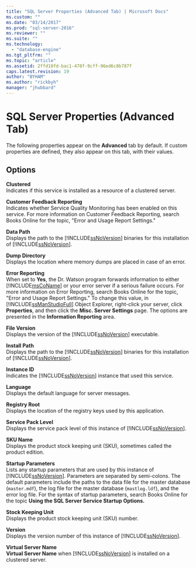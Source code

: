 ```yaml
---
title: "SQL Server Properties (Advanced Tab) | Microsoft Docs"
ms.custom: ""
ms.date: "03/14/2017"
ms.prod: "sql-server-2016"
ms.reviewer: ""
ms.suite: ""
ms.technology: 
  - "database-engine"
ms.tgt_pltfrm: ""
ms.topic: "article"
ms.assetid: 2ffd10fd-bac1-478f-9cff-96ed6c8b787f
caps.latest.revision: 19
author: "BYHAM"
ms.author: "rickbyh"
manager: "jhubbard"
---
```

# SQL Server Properties (Advanced Tab)
  The following properties appear on the **Advanced** tab by default. If custom properties are defined, they also appear on this tab, with their values.  
  
## Options  
 **Clustered**  
 Indicates if this service is installed as a resource of a clustered server.  
  
 **Customer Feedback Reporting**  
 Indicates whether Service Quality Monitoring has been enabled on this service. For more information on Customer Feedback Reporting, search Books Online for the topic, "Error and Usage Report Settings."  
  
 **Data Path**  
 Displays the path to the [!INCLUDE[ssNoVersion](../../includes/ssnoversion-md.md)] binaries for this installation of [!INCLUDE[ssNoVersion](../../includes/ssnoversion-md.md)].  
  
 **Dump Directory**  
 Displays the location where memory dumps are placed in case of an error.  
  
 **Error Reporting**  
 When set to **Yes**, the Dr. Watson program forwards information to either [!INCLUDE[msCoName](../../includes/msconame-md.md)] or your error server if a serious failure occurs. For more information on Error Reporting, search Books Online for the topic, "Error and Usage Report Settings." To change this value, in [!INCLUDE[ssManStudioFull](../../includes/ssmanstudiofull-md.md)] Object Explorer, right-click your server, click **Properties**, and then click the **Misc. Server Settings** page. The options are presented in the **Information Reporting** area.  
  
 **File Version**  
 Displays the version of the [!INCLUDE[ssNoVersion](../../includes/ssnoversion-md.md)] executable.  
  
 **Install Path**  
 Displays the path to the [!INCLUDE[ssNoVersion](../../includes/ssnoversion-md.md)] binaries for this installation of [!INCLUDE[ssNoVersion](../../includes/ssnoversion-md.md)].  
  
 **Instance ID**  
 Indicates the [!INCLUDE[ssNoVersion](../../includes/ssnoversion-md.md)] instance that used this service.  
  
 **Language**  
 Displays the default language for server messages.  
  
 **Registry Root**  
 Displays the location of the registry keys used by this application.  
  
 **Service Pack Level**  
 Displays the service pack level of this instance of [!INCLUDE[ssNoVersion](../../includes/ssnoversion-md.md)].  
  
 **SKU Name**  
 Displays the product stock keeping unit (SKU), sometimes called the product edition.  
  
 **Startup Parameters**  
 Lists any startup parameters that are used by this instance of [!INCLUDE[ssNoVersion](../../includes/ssnoversion-md.md)]. Parameters are separated by semi-colons. The default parameters include the paths to the data file for the master database (`master.mdf`), the log file for the master database (`mastlog.ldf`), and the error log file. For the syntax of startup parameters, search Books Online for the topic **Using the SQL Server Service Startup Options.**  
  
 **Stock Keeping Unit**  
 Displays the product stock keeping unit (SKU) number.  
  
 **Version**  
 Displays the version number of this instance of [!INCLUDE[ssNoVersion](../../includes/ssnoversion-md.md)].  
  
 **Virtual Server Name**  
 **Virtual Server Name** when [!INCLUDE[ssNoVersion](../../includes/ssnoversion-md.md)] is installed on a clustered server.  
  
  